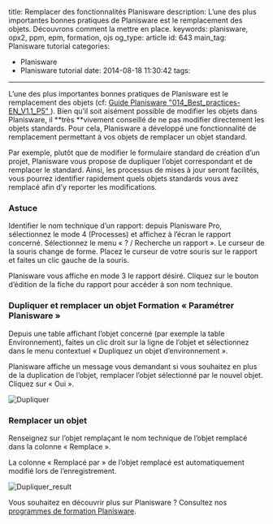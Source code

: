 title: Remplacer des fonctionnalités Planisware
description: L’une des plus importantes bonnes pratiques de Planisware est le remplacement des objets. Découvrons comment la mettre en place.
keywords: planisware, opx2, ppm, epm, formation, ojs
og_type: article
id: 643
main_tag: Planisware tutorial
categories:
  - Planisware
  - Planisware tutorial
date: 2014-08-18 11:30:42
tags:
---

L’une des plus importantes bonnes pratiques de Planisware est le remplacement des objets (cf: [Guide Planisware "014_Best_practices-EN_V1.1_P5" ](https://myportal.planisware.com/ "Télécharger le guide des bonnes pratiques édité par Planisware")). Bien qu’il soit aisément possible de modifier les objets dans Planisware, il **très **vivement conseillé de ne pas modifier directement les objets standards. Pour cela, Planisware a développé une fonctionnalité de remplacement permettant à vos objets de remplacer un objet standard.

Par exemple, plutôt que de modifier le formulaire standard de création d’un projet, Planisware vous propose de dupliquer l’objet correspondant et de remplacer le standard. Ainsi, les processus de mises à jour seront facilités, vous pourrez identifier rapidement quels objets standards vous avez remplacé afin d’y reporter les modifications.
<!-- more -->
### **Astuce**

Identifier le nom technique d’un rapport: depuis Planisware Pro, sélectionnez le mode 4 (Processes) et affichez à l’écran le rapport concerné. Sélectionnez le menu « ? / Recherche un rapport ». Le curseur de la souris change de forme. Placez le curseur de votre souris sur le rapport et faites un clic gauche de la souris.

Planisware vous affiche en mode 3 le rapport désiré. Cliquez sur le bouton d’édition de la fiche du rapport pour accéder à son nom technique.

### **Dupliquer et remplacer un objet Formation « Paramétrer Planisware »**

Depuis une table affichant l’objet concerné (par exemple la table Environnement), faites un clic droit sur la ligne de l’objet et sélectionnez dans le menu contextuel « Dupliquez un objet d’environnement ».

Planisware affiche un message vous demandant si vous souhaitez en plus de la duplication de l’objet, remplacer l’objet sélectionné par le nouvel objet. Cliquez sur « Oui ».

![Dupliquer](http://www.tyneo-consulting.fr/blog/wp-content/uploads/2014/08/Dupliquer-300x266.jpg)

### **Remplacer un objet**

Renseignez sur l’objet remplaçant le nom technique de l’objet remplacé dans la colonne « Remplace ».

La colonne « Remplacé par » de l’objet remplacé est automatiquement modifié lors de l’enregistrement.

![Dupliquer_result](http://www.tyneo-consulting.fr/blog/wp-content/uploads/2014/08/Dupliquer_result-300x213.jpg)

Vous souhaitez en découvrir plus sur Planisware ? Consultez nos [programmes de formation Planisware](http://www.tyneo-consulting.fr/fr/training "Consulter notre catalogue des formations Planisware").